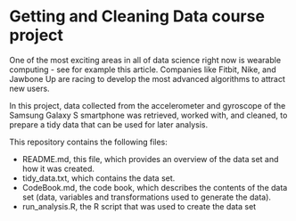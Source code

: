 # Getting and Cleaning Data course project

One of the most exciting areas in all of data science right now is wearable computing - see for example this article. 
Companies like Fitbit, Nike, and Jawbone Up are racing to develop the most advanced algorithms to attract new users.

In this project, data collected from the accelerometer and gyroscope of the Samsung Galaxy S smartphone was retrieved, 
worked with, and cleaned, to prepare a tidy data that can be used for later analysis.

This repository contains the following files:

* README.md, this file, which provides an overview of the data set and how it was created.
* tidy_data.txt, which contains the data set.
* CodeBook.md, the code book, which describes the contents of the data set (data, variables and transformations used to 
  generate the data).
* run_analysis.R, the R script that was used to create the data set
